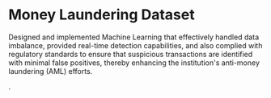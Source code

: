 # Money Laundering Dataset
Designed and implemented Machine Learning  that effectively handled data imbalance, provided real-time detection capabilities, and also complied with regulatory standards to ensure that suspicious transactions are identified with minimal false positives, thereby enhancing the institution's anti-money laundering (AML) efforts.

.

